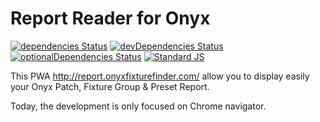 # Report Reader for Onyx 
[![dependencies Status](https://david-dm.org/Spb8Lighting/ReportReaderOnyx/status.svg)](https://david-dm.org/Spb8Lighting/ReportReaderOnyx)
[![devDependencies Status](https://david-dm.org/Spb8Lighting/ReportReaderOnyx/dev-status.svg)](https://david-dm.org/Spb8Lighting/ReportReaderOnyx?type=dev)
[![optionalDependencies Status](https://david-dm.org/Spb8Lighting/ReportReaderOnyx/optional-status.svg)](https://david-dm.org/Spb8Lighting/ReportReaderOnyx?type=optional)
[![Standard JS](https://img.shields.io/badge/code_style-standard-brightgreen.svg)](https://standardjs.com)

This PWA http://report.onyxfixturefinder.com/ allow you to display easily your Onyx Patch, Fixture Group & Preset Report.

Today, the development is only focused on Chrome navigator.
